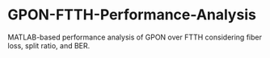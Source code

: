 # GPON-FTTH-Performance-Analysis
MATLAB-based performance analysis of GPON over FTTH considering fiber loss, split ratio, and BER.
